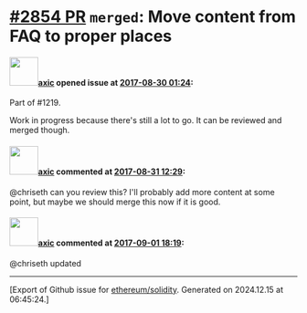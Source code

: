 # [\#2854 PR](https://github.com/ethereum/solidity/pull/2854) `merged`: Move content from FAQ to proper places

#### <img src="https://avatars.githubusercontent.com/u/20340?v=4" width="50">[axic](https://github.com/axic) opened issue at [2017-08-30 01:24](https://github.com/ethereum/solidity/pull/2854):

Part of #1219.

Work in progress because there's still a lot to go. It can be reviewed and merged though.

#### <img src="https://avatars.githubusercontent.com/u/20340?v=4" width="50">[axic](https://github.com/axic) commented at [2017-08-31 12:29](https://github.com/ethereum/solidity/pull/2854#issuecomment-326280592):

@chriseth can you review this? I'll probably add more content at some point, but maybe we should merge this now if it is good.

#### <img src="https://avatars.githubusercontent.com/u/20340?v=4" width="50">[axic](https://github.com/axic) commented at [2017-09-01 18:19](https://github.com/ethereum/solidity/pull/2854#issuecomment-326650564):

@chriseth updated


-------------------------------------------------------------------------------



[Export of Github issue for [ethereum/solidity](https://github.com/ethereum/solidity). Generated on 2024.12.15 at 06:45:24.]
